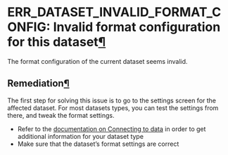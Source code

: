 ERR\_DATASET\_INVALID\_FORMAT\_CONFIG: Invalid format configuration for this dataset[¶](#err-dataset-invalid-format-config-invalid-format-configuration-for-this-dataset "Permalink to this heading")
=====================================================================================================================================================================================================


The format configuration of the current dataset seems invalid.



Remediation[¶](#remediation "Permalink to this heading")
--------------------------------------------------------


The first step for solving this issue is to go to the settings screen for the affected dataset. For most datasets types, you can test the settings from there, and tweak the format settings.


* Refer to the [documentation on Connecting to data](../../connecting/index.html) in order to get additional information for your dataset type
* Make sure that the dataset’s format settings are correct